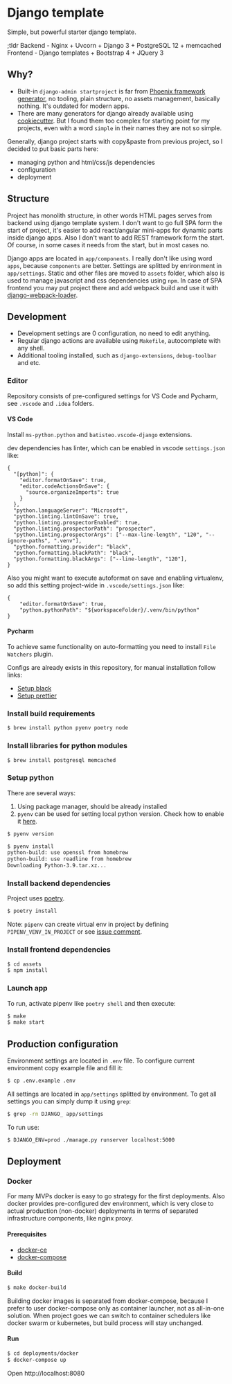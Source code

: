 # Django template

Simple, but powerful starter django template.

;tldr
Backend - Nginx + Uvcorn + Django 3 + PostgreSQL 12 + memcached
Frontend - Django templates + Bootstrap 4 + JQuery 3

## Why?

-   Built-in `django-admin startproject` is far from [Phoenix framework generator](https://hexdocs.pm/phoenix/up_and_running.html), no tooling, plain structure, no assets management, basically nothing. It's outdated for modern apps.
-   There are many generators for django already available using [cookiecutter](https://github.com/cookiecutter/cookiecutter#python-django). But I found them too complex for starting point for my projects, even with a word `simple` in their names they are not so simple.

Generally, django project starts with copy&paste from previous project, so I decided to put basic parts here:

-   managing python and html/css/js dependencies
-   configuration
-   deployment

## Structure

Project has monolith structure, in other words HTML pages serves from backend using django template system. I don't want to go full SPA form the start of project, it's easier to add react/angular mini-apps for dynamic parts inside django apps. Also I don't want to add REST framework form the start. Of course, in some cases it needs from the start, but in most cases no.

Django apps are located in `app/components`. I really don't like using word `apps`, because `components` are better.
Settings are splitted by enrironment in `app/settings`.
Static and other files are moved to `assets` folder, which also is used to manage javascript and css dependencies using `npm`. In case of SPA frontend you may put project there and add webpack build and use it with [django-webpack-loader](https://github.com/owais/django-webpack-loader).

## Development

-   Development settings are 0 configuration, no need to edit anything.
-   Regular django actions are available using `Makefile`, autocomplete with any shell.
-   Additional tooling installed, such as `django-extensions`, `debug-toolbar` and etc.

### Editor

Repository consists of pre-configured settings for VS Code and Pycharm, see `.vscode` and  `.idea` folders.

#### VS Code

Install `ms-python.python` and `batisteo.vscode-django` extensions.

dev dependencies has linter, which can be enabled in vscode `settings.json` like:

```
{
  "[python]": {
    "editor.formatOnSave": true,
    "editor.codeActionsOnSave": {
      "source.organizeImports": true
    }
  },
  "python.languageServer": "Microsoft",
  "python.linting.lintOnSave": true,
  "python.linting.prospectorEnabled": true,
  "python.linting.prospectorPath": "prospector",
  "python.linting.prospectorArgs": ["--max-line-length", "120", "--ignore-paths", ".venv"],
  "python.formatting.provider": "black",
  "python.formatting.blackPath": "black",
  "python.formatting.blackArgs": ["--line-length", "120"],
}
```

Also you might want to execute autoformat on save and enabling virtualenv, so add this setting project-wide in `.vscode/settings.json` like:

```
{
    "editor.formatOnSave": true,
    "python.pythonPath": "${workspaceFolder}/.venv/bin/python"
}
```

#### Pycharm

To achieve same functionality on auto-formatting you need to install `File Watchers` plugin.

Configs are already exists in this repository, for manual installation follow links:
* [Setup black](https://black.readthedocs.io/en/stable/editor_integration.html#pycharm-intellij-idea)
* [Setup prettier](https://prettier.io/docs/en/webstorm.html#running-prettier-on-save-using-file-watcher)

### Install build requirements

```bash
$ brew install python pyenv poetry node
```

### Install libraries for python modules

```bash
$ brew install postgresql memcached
```

### Setup python

There are several ways:

1. Using package manager, should be already installed
2. `pyenv` can be used for setting local python version. Check how to enable it [here](https://github.com/pyenv/pyenv#installation).

```bash
$ pyenv version

$ pyenv install
python-build: use openssl from homebrew
python-build: use readline from homebrew
Downloading Python-3.9.tar.xz...
```

### Install backend dependencies

Project uses [poetry](https://python-poetry.org/docs/#installation).

```bash
$ poetry install
```

Note:
`pipenv` can create virtual env in project by defining `PIPENV_VENV_IN_PROJECT` or see [issue comment](https://github.com/pypa/pipenv/issues/2197#issuecomment-446601760).

### Install frontend dependencies

```bash
$ cd assets
$ npm install
```

### Launch app

To run, activate pipenv like `poetry shell` and then execute:

```bash
$ make
$ make start
```

## Production configuration

Environment settings are located in `.env` file. To configure current environment copy example file and fill it:

```bash
$ cp .env.example .env
```

All settings are located in `app/settings` splitted by environment. To get all settings you can simply dump it using `grep`:

```bash
$ grep -rn DJANGO_ app/settings
```

To run use:

```bash
$ DJANGO_ENV=prod ./manage.py runserver localhost:5000
```

## Deployment

### Docker

For many MVPs docker is easy to go strategy for the first deployments. Also docker provides pre-configured dev environment,
which is very close to actual production (non-docker) deployments in terms of separated infrastructure components, like nginx proxy.

#### Prerequisites

-   [docker-ce](https://docs.docker.com/engine/installation)
-   [docker-compose](https://docs.docker.com/compose)

#### Build

```bash
$ make docker-build
```

Building docker images is separated from docker-compose, because I prefer to user docker-compose only as container launcher,
not as all-in-one solution. When project goes we can switch to container schedulers like docker swarm or kubernetes,
but build process will stay unchanged.

#### Run

```bash
$ cd deployments/docker
$ docker-compose up
```

Open http://localhost:8080
